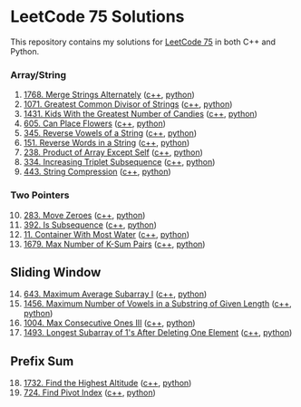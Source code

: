# LeetCode 75 Solutions

This repository contains my solutions for [LeetCode 75](https://leetcode.com/studyplan/leetcode-75/) in both C++ and Python.

### Array/String

1. [1768. Merge Strings Alternately](https://leetcode.com/problems/merge-strings-alternately/) ([c++](./cpp/1768.cpp), [python](./python/1768.py))
2. [1071. Greatest Common Divisor of Strings](https://leetcode.com/problems/greatest-common-divisor-of-strings/) ([c++](./cpp/1071.cpp), [python](./python/1071.py))
3. [1431. Kids With the Greatest Number of Candies](https://leetcode.com/problems/kids-with-the-greatest-number-of-candies/) ([c++](./cpp/1431.cpp), [python](./python/1431.py))
4. [605. Can Place Flowers](https://leetcode.com/problems/can-place-flowers/) ([c++](./cpp/605.cpp), [python](./python/605.py))
5. [345. Reverse Vowels of a String](https://leetcode.com/problems/reverse-vowels-of-a-string/) ([c++](./cpp/345.cpp), [python](./python/345.py))
6. [151. Reverse Words in a String](https://leetcode.com/problems/reverse-words-in-a-string/) ([c++](./cpp/151.cpp), [python](./python/151.py))
7. [238. Product of Array Except Self](https://leetcode.com/problems/product-of-array-except-self/) ([c++](./cpp/238.cpp), [python](./python/238.py))
8. [334. Increasing Triplet Subsequence](https://leetcode.com/problems/increasing-triplet-subsequence/) ([c++](./cpp/334.cpp), [python](./python/334.py))
9. [443. String Compression](https://leetcode.com/problems/string-compression/) ([c++](./cpp/443.cpp), [python](./python/443.py))

### Two Pointers

10. [283. Move Zeroes](https://leetcode.com/problems/move-zeroes/) ([c++](./cpp/283.cpp), [python](./python/283.py))
11. [392. Is Subsequence](https://leetcode.com/problems/is-subsequence/) ([c++](./cpp/392.cpp), [python](./python/392.py))
12. [11. Container With Most Water](https://leetcode.com/problems/container-with-most-water/) ([c++](./cpp/11.cpp), [python](./python/11.py))
13. [1679. Max Number of K-Sum Pairs](https://leetcode.com/problems/max-number-of-k-sum-pairs/) ([c++](./cpp/1679.cpp), [python](./python/1679.py))

## Sliding Window

14. [643. Maximum Average Subarray I](https://leetcode.com/problems/maximum-average-subarray-i/) ([c++](./cpp/643.cpp), [python](./python/643.py))
15. [1456. Maximum Number of Vowels in a Substring of Given Length](https://leetcode.com/problems/maximum-number-of-vowels-in-a-substring-of-given-length/) ([c++](./cpp/1456.cpp), [python](./python/1456.py))
16. [1004. Max Consecutive Ones III](https://leetcode.com/problems/max-consecutive-ones-iii/) ([c++](./cpp/1004.cpp), [python](./python/1004.py))
17. [1493. Longest Subarray of 1's After Deleting One Element](https://leetcode.com/problems/longest-subarray-of-1s-after-deleting-one-element/) ([c++](./cpp/1493.cpp), [python](./python/1493.py))

## Prefix Sum

18. [1732. Find the Highest Altitude](https://leetcode.com/problems/find-the-highest-altitude/) ([c++](./cpp/1732.cpp), [python](./python/1732.py))
19. [724. Find Pivot Index](https://leetcode.com/problems/find-pivot-index/) ([c++](./cpp/724.cpp), [python](./python/724.py))
